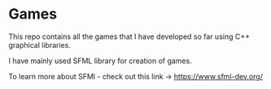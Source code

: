 # Games
This repo contains all the games that I have developed so far using C++ graphical libraries.

I have mainly used SFML library for creation of games.

To learn more about SFMl - check out this link -> https://www.sfml-dev.org/
